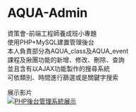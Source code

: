 # AQUA-Admin
資策會-前端工程師養成班小專題  
使用PHP+MySQL建置管理後台  
本人負責部分為AQUA_class及AQUA_event  
課程及揪團功能的新增、修改、刪除、查詢  
並且含有以AJAX功能製作的搜尋系統  
可依類別、時間進行篩選或是關鍵字搜索  
  
   
展示影片  
[![PHP後台管理系統展示](http://img.youtube.com/vi/wiqrO0Sp1Ds/0.jpg)](http://www.youtube.com/watch?v=wiqrO0Sp1Ds "PHP後台管理系統展示")
